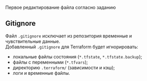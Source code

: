 Первое редактирование файла согласно заданию

## Gitignore

Файл `.gitignore` исключает из репозитория временные и чувствительные данные.  
Добавленный `.gitignore` для Terraform будет игнорировать:
- локальные файлы состояния (`*.tfstate`, `*.tfstate.backup`);
- файлы с переменными (`*.tfvars`);
- директорию `.terraform/` (зависимости и кэш);
- логи и временные файлы.

